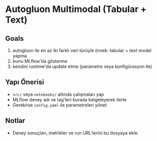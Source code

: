 # Autogluon Multimodal (Tabular + Text)

## Goals
1) autogluon ile en az iki farklı veri türüyle örnek: tabular + text model yapma  
2) bunu MLflow'da gösterme  
3) kendini runtime'da update etme (parametre veya konfigürasyon ile)

## Yapı Önerisi
- `src/` veya `notebooks/` altında çalışmaları yap
- MLflow deney adı ve tag'leri burada belgeleyerek ilerle
- Gerekirse `config.yaml` ile parametreleri yönet

## Notlar
- Deney sonuçları, metrikler ve run URL'lerini bu dosyaya ekle.
